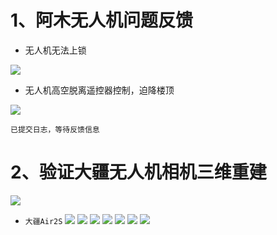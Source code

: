 # 1、阿木无人机问题反馈
- 无人机无法上锁

![](https://github.com/Darren-pty/Research/blob/main/Learning%20of%20way/Semester/picture/15.gif)

- 无人机高空脱离遥控器控制，迫降楼顶

![](https://github.com/Darren-pty/Research/blob/main/Learning%20of%20way/Semester/picture/14.gif)


```已提交日志，等待反馈信息```




# 2、验证大疆无人机相机三维重建
![](https://github.com/Darren-pty/Research/blob/main/Learning%20of%20way/Semester/picture/64.png)
- ```大疆Air2S```
![](https://github.com/Darren-pty/Research/blob/main/Learning%20of%20way/Semester/picture/57.png)
![](https://github.com/Darren-pty/Research/blob/main/Learning%20of%20way/Semester/picture/58.png)
![](https://github.com/Darren-pty/Research/blob/main/Learning%20of%20way/Semester/picture/59.png)
![](https://github.com/Darren-pty/Research/blob/main/Learning%20of%20way/Semester/picture/60.png)
![](https://github.com/Darren-pty/Research/blob/main/Learning%20of%20way/Semester/picture/61.png)
![](https://github.com/Darren-pty/Research/blob/main/Learning%20of%20way/Semester/picture/62.png)
![](https://github.com/Darren-pty/Research/blob/main/Learning%20of%20way/Semester/picture/63.png)



